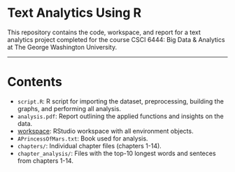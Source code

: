 # Text Analytics Using R
This repository contains the code, workspace, and report for a text analytics project completed for the course CSCI 6444: Big Data & Analytics at The George Washington University.

---

# Contents
- `script.R`: R script for importing the dataset, preprocessing, building the graphs, and performing all analysis.
- `analysis.pdf`: Report outlining the applied functions and insights on the data.
- [workspace](https://tinyurl.com/workspace-text-analytics): RStudio workspace with all environment objects.
- `APrincessOfMars.txt`: Book used for analysis.
- `chapters/`: Individual chapter files (chapters 1-14).
- `chapter_analysis/`: Files with the top-10 longest words and senteces from chapters 1-14.
